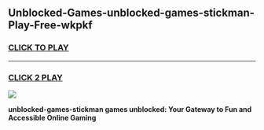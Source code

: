 
## Unblocked-Games-unblocked-games-stickman-Play-Free-wkpkf
<h3>
<a href="https://premium76.site?title=unblocked-games-stickman&ref=15A">CLICK TO PLAY</a></h3>
<hr>

<h3>
<a href="https://premium76.site?title=unblocked-games-stickman&ref=15A">CLICK 2 PLAY</a>
  
</h3>

<a href="https://premium76.site?title=unblocked-games-stickman&ref=15A"><img src="https://clearcache.store/games.png"></a>


**unblocked-games-stickman games unblocked: Your Gateway to Fun and Accessible Online Gaming**
